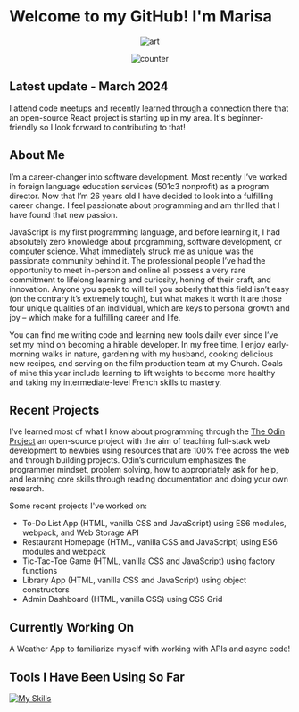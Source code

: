 # Welcome to my GitHub! I'm Marisa

<div align="center">
  
![art](https://github.com/mrzamin/mrzamin/assets/142754418/385a6a2e-f99f-45b4-b15c-83befd532b30)

<img src="https://komarev.com/ghpvc/?username=mrzamin&color=grey&style=plastic" alt="counter"/>

</div>

## Latest update - March 2024

I attend code meetups and recently learned through a connection there that an open-source React project is starting up in my area. It's beginner-friendly so I look forward to contributing to that!

## About Me

I’m a career-changer into software development. Most recently I’ve worked in foreign language education services (501c3 nonprofit) as a program director. Now that I’m 26 years old I have decided to look into a fulfilling career change. I feel passionate about programming and am thrilled that I have found that new passion.

JavaScript is my first programming language, and before learning it, I had absolutely zero knowledge about programming, software development, or computer science. What immediately struck me as unique was the passionate community behind it. The professional people I’ve had the opportunity to meet in-person and online all possess a very rare commitment to lifelong learning and curiosity, honing of their craft, and innovation. Anyone you speak to will tell you soberly that this field isn’t easy (on the contrary it’s extremely tough), but what makes it worth it are those four unique qualities of an individual, which are keys to personal growth and joy – which make for a fulfilling career and life. 

You can find me writing code and learning new tools daily ever since I’ve set my mind on becoming a hirable developer. In my free time, I enjoy early-morning walks in nature, gardening with my husband, cooking delicious new recipes, and serving on the film production team at my Church. Goals of mine this year include learning to lift weights to become more healthy and taking my intermediate-level French skills to mastery.

## Recent Projects

I’ve learned most of what I know about programming through the [The Odin Project](https://www.theodinproject.com/about) an open-source project with the aim of teaching full-stack web development to newbies using resources that are 100% free across the web and through building projects. Odin’s curriculum emphasizes the programmer mindset, problem solving, how to appropriately ask for help, and learning core skills through reading documentation and doing your own research. 

Some recent projects I've worked on:

- To-Do List App (HTML, vanilla CSS and JavaScript) using ES6 modules, webpack, and Web Storage API
- Restaurant Homepage (HTML, vanilla CSS and JavaScript) using ES6 modules and webpack
- Tic-Tac-Toe Game (HTML, vanilla CSS and JavaScript) using factory functions
- Library App (HTML, vanilla CSS and JavaScript) using object constructors
- Admin Dashboard (HTML, vanilla CSS) using CSS Grid

## Currently Working On

A Weather App to familiarize myself with working with APIs and async code!

## Tools I Have Been Using So Far

[![My Skills](https://skillicons.dev/icons?i=js,html,css,babel,git,jest,npm,react,ubuntu,vscode,webpack)](https://skillicons.dev)
